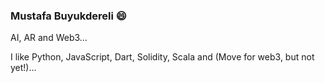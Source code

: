 ### Mustafa Buyukdereli 😄

AI, AR and Web3...

I like Python, JavaScript, Dart, Solidity, Scala and (Move for web3, but not yet!)...


